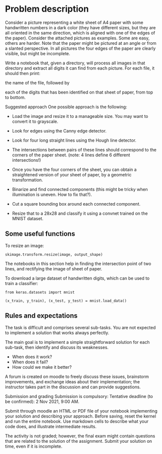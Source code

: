 # Problem description
Consider a picture representing a white sheet of A4 paper with some handwritten numbers in a dark color (they have different sizes, but they are all oriented in the same direction, which is aligned with one of the edges of the paper).  Consider the attached pictures as examples. Some are easy, others are harder. Note that the paper might be pictured at an angle or from a slanted perspective.  In all pictures the four edges of the paper are clearly visible, but might be incomplete.

Write a notebook that, given a directory, will process all images in that directory and extract all digits it can find from each picture. For each file, it should then print:

the name of the file, followed by

each of the digits that has been identified on that sheet of paper, from top to bottom.

Suggested approach
One possible approach is the following:

- Load the image and resize it to a manageable size. You may want to convert it to grayscale.

- Look for edges using the Canny edge detector.

- Look for four long straight lines using the Hough line detector.

- The intersections between pairs of these lines should correspond to the corners of the paper sheet.
(note: 4 lines define 6 different intersections!)

- Once you have the four corners of the sheet, you can obtain a straightened version of your sheet of paper, by a geometric transformation.

- Binarize and find connected components (this might be tricky when illumination is uneven. How to fix that?).

- Cut a square bounding box around each connected component.

- Resize that to a 28x28 and classify it using a convnet trained on the MNIST dataset.

## Some useful functions
To resize an image: 

`skimage.transform.resize(image, output_shape)`

The notebooks in this section help in finding the intersection point of two lines, and rectifying the image of sheet of paper.

To download a large dataset of handwritten digits, which can be used to train a classifier:

`from keras.datasets import mnist`

`(x_train, y_train), (x_test, y_test) = mnist.load_data()`

## Rules and expectations
The task is difficult and comprises several sub-tasks. You are not expected to implement a solution that works always perfectly.

The main goal is to implement a simple straightforward solution for each sub-task, then identify and discuss its weaknesses. 
- When does it work? 
- When does it fail? 
- How could we make it better?

A forum is created on moodle to freely discuss these issues, brainstorm improvements, and exchange ideas about their implementation; the instructor takes part in the discussion and can provide suggestions.

Submission and grading
Submission is compulsory: 
Tentative deadline (to be confirmed): 2 Nov 2021, 9:00 AM.

Submit through moodle an HTML or PDF file of your notebook implementing your solution and describing your approach. Before saving, reset the kernel and run the entire notebook. Use markdown cells to describe what your code does, and illustrate intermediate results.

The activity is not graded; however, the final exam might contain questions that are related to the solution of the assignment. Submit your solution on time, even if it is incomplete.